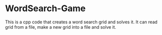 # WordSearch-Game
This is a cpp code that creates a word search grid and solves it. It can read grid from a file, make a new grid into a file and solve it.
